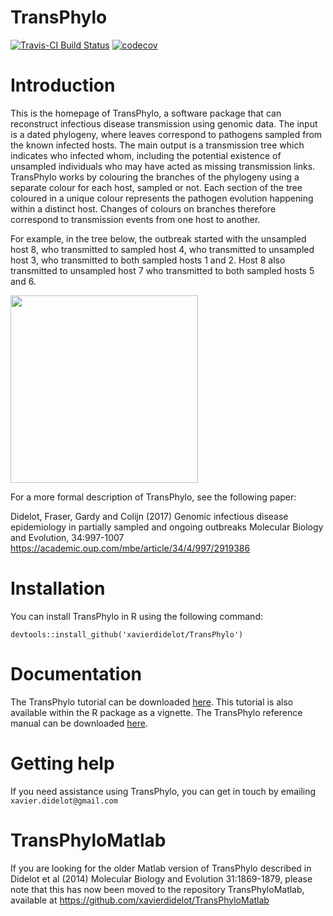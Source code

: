 
<!-- README.md is generated from README.Rmd. Please edit that file -->
TransPhylo
==========

[![Travis-CI Build Status](https://travis-ci.com/xavierdidelot/TransPhylo.svg?branch=master)](https://travis-ci.com/xavierdidelot/TransPhylo) [![codecov](https://codecov.io/gh/xavierdidelot/TransPhylo/branch/master/graph/badge.svg)](https://codecov.io/gh/xavierdidelot/TransPhylo)

Introduction
============

This is the homepage of TransPhylo, a software package that can reconstruct infectious disease transmission using genomic data. The input is a dated phylogeny, where leaves correspond to pathogens sampled from the known infected hosts. The main output is a transmission tree which indicates who infected whom, including the potential existence of unsampled individuals who may have acted as missing transmission links. TransPhylo works by colouring the branches of the phylogeny using a separate colour for each host, sampled or not. Each section of the tree coloured in a unique colour represents the pathogen evolution happening within a distinct host. Changes of colours on branches therefore correspond to transmission events from one host to another.

For example, in the tree below, the outbreak started with the unsampled host 8, who transmitted to sampled host 4, who transmitted to unsampled host 3, who transmitted to both sampled hosts 1 and 2. Host 8 also transmitted to unsampled host 7 who transmitted to both sampled hosts 5 and 6.

<img src="https://raw.githubusercontent.com/wiki/xavierdidelot/TransPhylo/example.png" width="300">

For a more formal description of TransPhylo, see the following paper:

Didelot, Fraser, Gardy and Colijn (2017) Genomic infectious disease epidemiology in partially sampled and ongoing outbreaks Molecular Biology and Evolution, 34:997-1007 <https://academic.oup.com/mbe/article/34/4/997/2919386>

Installation
============

You can install TransPhylo in R using the following command:

`devtools::install_github('xavierdidelot/TransPhylo')`

Documentation
=============

The TransPhylo tutorial can be downloaded [here](https://raw.githubusercontent.com/wiki/xavierdidelot/TransPhylo/TransPhylo-Tutorial.pdf). This tutorial is also available within the R package as a vignette. The TransPhylo reference manual can be downloaded [here](https://raw.githubusercontent.com/wiki/xavierdidelot/TransPhylo/TransPhylo-RefMan.pdf).

Getting help
============

If you need assistance using TransPhylo, you can get in touch by emailing `xavier.didelot@gmail.com`

TransPhyloMatlab
================

If you are looking for the older Matlab version of TransPhylo described in Didelot et al (2014) Molecular Biology and Evolution 31:1869-1879, please note that this has now been moved to the repository TransPhyloMatlab, available at <https://github.com/xavierdidelot/TransPhyloMatlab>
